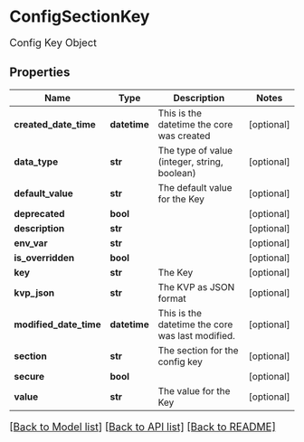 # ConfigSectionKey

Config Key Object
## Properties
Name | Type | Description | Notes
------------ | ------------- | ------------- | -------------
**created_date_time** | **datetime** | This is the datetime the core was created | [optional] 
**data_type** | **str** | The type of value (integer, string, boolean) | [optional] 
**default_value** | **str** | The default value for the Key | [optional] 
**deprecated** | **bool** |  | [optional] 
**description** | **str** |  | [optional] 
**env_var** | **str** |  | [optional] 
**is_overridden** | **bool** |  | [optional] 
**key** | **str** | The Key | [optional] 
**kvp_json** | **str** | The KVP as JSON format | [optional] 
**modified_date_time** | **datetime** | This is the datetime the core was last modified. | [optional] 
**section** | **str** | The section for the config key | [optional] 
**secure** | **bool** |  | [optional] 
**value** | **str** | The value for the Key | [optional] 

[[Back to Model list]](../README.md#documentation-for-models) [[Back to API list]](../README.md#documentation-for-api-endpoints) [[Back to README]](../README.md)

<style>
     p, ul, ol, li { font-size: 18px !important;}
</style>



